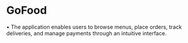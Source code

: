 # GoFood
•	The application enables users to browse menus, place orders, track deliveries, and manage payments through an intuitive interface.
